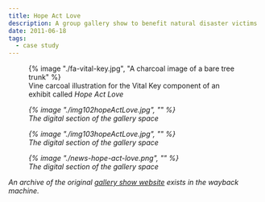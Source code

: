 ```yaml
---
title: Hope Act Love
description: A group gallery show to benefit natural disaster victims
date: 2011-06-18
tags:
  - case study
---
```

<div class="image-gallery-grid">
<figure>
    {% image "./fa-vital-key.jpg", "A charcoal image of a bare tree trunk" %}
     <figcaption >Vine carcoal illustration for the Vital Key component of an exhibit called <em>Hope Act Love</figcaption>
</figure> 
<figure>
    {% image "./img102hopeActLove.jpg", "" %}
     <figcaption >The digital section of the gallery space</figcaption>
</figure> 
<figure>
    {% image "./img103hopeActLove.jpg", "" %}
     <figcaption >The digital section of the gallery space</figcaption>
</figure> 
<figure>
    {% image "./news-hope-act-love.png", "" %}
     <figcaption >The digital section of the gallery space</figcaption>
</figure> 

</div>

An archive of the original [gallery show website](https://web.archive.org/web/20141104044322/http://hopeactlove.info/index.html) exists in the wayback machine. 